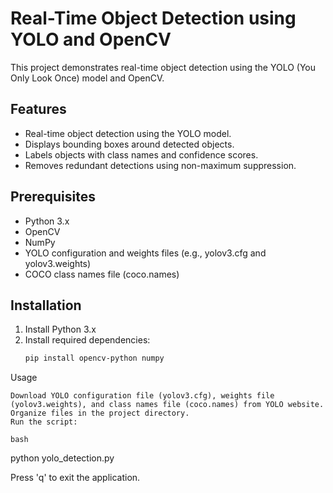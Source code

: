 # Real-Time Object Detection using YOLO and OpenCV

This project demonstrates real-time object detection using the YOLO (You Only Look Once) model and OpenCV.

## Features

- Real-time object detection using the YOLO model.
- Displays bounding boxes around detected objects.
- Labels objects with class names and confidence scores.
- Removes redundant detections using non-maximum suppression.

## Prerequisites

- Python 3.x
- OpenCV
- NumPy
- YOLO configuration and weights files (e.g., yolov3.cfg and yolov3.weights)
- COCO class names file (coco.names)

## Installation

1. Install Python 3.x
2. Install required dependencies:
   ```bash
   pip install opencv-python numpy
   
Usage

    Download YOLO configuration file (yolov3.cfg), weights file (yolov3.weights), and class names file (coco.names) from YOLO website.
    Organize files in the project directory.
    Run the script:

    bash

python yolo_detection.py

Press 'q' to exit the application.

